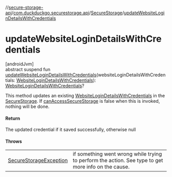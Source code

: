 //[secure-storage-api](../../../index.md)/[com.duckduckgo.securestorage.api](../index.md)/[SecureStorage](index.md)/[updateWebsiteLoginDetailsWithCredentials](update-website-login-details-with-credentials.md)

# updateWebsiteLoginDetailsWithCredentials

[androidJvm]\
abstract suspend fun [updateWebsiteLoginDetailsWithCredentials](update-website-login-details-with-credentials.md)(websiteLoginDetailsWithCredentials: [WebsiteLoginDetailsWithCredentials](../-website-login-details-with-credentials/index.md)): [WebsiteLoginDetailsWithCredentials](../-website-login-details-with-credentials/index.md)?

This method updates an existing [WebsiteLoginDetailsWithCredentials](../-website-login-details-with-credentials/index.md) in the [SecureStorage](index.md). If [canAccessSecureStorage](can-access-secure-storage.md) is false when this is invoked, nothing will be done.

#### Return

The updated credential if it saved successfully, otherwise null

#### Throws

| | |
|---|---|
| [SecureStorageException](../-secure-storage-exception/index.md) | if something went wrong while trying to perform the action. See type to get more info on the cause. |
